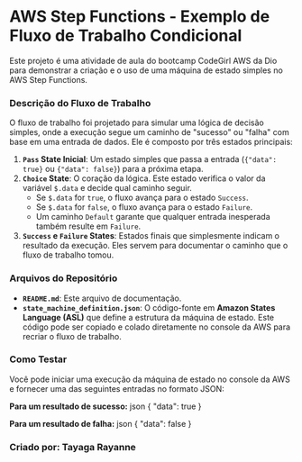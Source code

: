 # AWS Step Functions - Exemplo de Fluxo de Trabalho Condicional

Este projeto é uma atividade de aula do bootcamp CodeGirl AWS da Dio para demonstrar a criação e o uso de uma máquina de estado simples no AWS Step Functions.

### Descrição do Fluxo de Trabalho

O fluxo de trabalho foi projetado para simular uma lógica de decisão simples, onde a execução segue um caminho de "sucesso" ou "falha" com base em uma entrada de dados. Ele é composto por três estados principais:

1.  **`Pass` State Inicial**: Um estado simples que passa a entrada (`{"data": true}` ou `{"data": false}`) para a próxima etapa.
2.  **`Choice` State**: O coração da lógica. Este estado verifica o valor da variável `$.data` e decide qual caminho seguir.
    * Se `$.data` for `true`, o fluxo avança para o estado `Success`.
    * Se `$.data` for `false`, o fluxo avança para o estado `Failure`.
    * Um caminho `Default` garante que qualquer entrada inesperada também resulte em `Failure`.
3.  **`Success` e `Failure` States**: Estados finais que simplesmente indicam o resultado da execução. Eles servem para documentar o caminho que o fluxo de trabalho tomou.

### Arquivos do Repositório

* **`README.md`**: Este arquivo de documentação.
* **`state_machine_definition.json`**: O código-fonte em **Amazon States Language (ASL)** que define a estrutura da máquina de estado. Este código pode ser copiado e colado diretamente no console da AWS para recriar o fluxo de trabalho.

### Como Testar

Você pode iniciar uma execução da máquina de estado no console da AWS e fornecer uma das seguintes entradas no formato JSON:

**Para um resultado de sucesso:**
json
{
  "data": true
}

**Para um resultado de falha:**
json
{
  "data": false
}

### Criado por: Tayaga Rayanne
